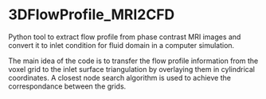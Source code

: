 # 3DFlowProfile_MRI2CFD
Python tool to extract flow profile from phase contrast MRI images and convert it to inlet condition for fluid domain in a computer simulation.

The main idea of the code is to transfer the flow profile information from the voxel grid to the inlet surface triangulation by overlaying them in cylindrical coordinates. A closest node search algorithm is used to achieve the correspondance between the grids.
